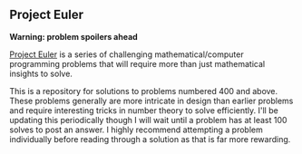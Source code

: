## Project Euler

**Warning: problem spoilers ahead**

[Project Euler](https://projecteuler.net/) is a series of challenging mathematical/computer programming problems that will require more than just mathematical insights to solve.

This is a repository for solutions to problems numbered 400 and above. These problems generally are more intricate in design than earlier problems and require interesting tricks in number theory to solve efficiently. I'll be updating this periodically though I will wait until a problem has at least 100 solves to post an answer. I highly recommend attempting a problem individually before reading through a solution as that is far more rewarding.

